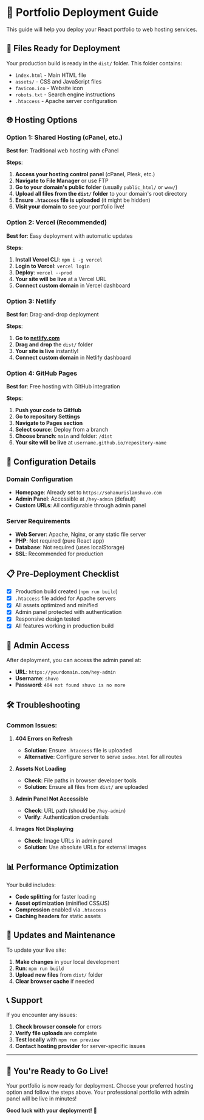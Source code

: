 # 🚀 Portfolio Deployment Guide

This guide will help you deploy your React portfolio to web hosting services.

## 📁 Files Ready for Deployment

Your production build is ready in the `dist/` folder. This folder contains:
- `index.html` - Main HTML file
- `assets/` - CSS and JavaScript files
- `favicon.ico` - Website icon
- `robots.txt` - Search engine instructions
- `.htaccess` - Apache server configuration

## 🌐 Hosting Options

### Option 1: Shared Hosting (cPanel, etc.)
**Best for**: Traditional web hosting with cPanel

**Steps**:
1. **Access your hosting control panel** (cPanel, Plesk, etc.)
2. **Navigate to File Manager** or use FTP
3. **Go to your domain's public folder** (usually `public_html/` or `www/`)
4. **Upload all files from the `dist/` folder** to your domain's root directory
5. **Ensure `.htaccess` file is uploaded** (it might be hidden)
6. **Visit your domain** to see your portfolio live!

### Option 2: Vercel (Recommended)
**Best for**: Easy deployment with automatic updates

**Steps**:
1. **Install Vercel CLI**: `npm i -g vercel`
2. **Login to Vercel**: `vercel login`
3. **Deploy**: `vercel --prod`
4. **Your site will be live** at a Vercel URL
5. **Connect custom domain** in Vercel dashboard

### Option 3: Netlify
**Best for**: Drag-and-drop deployment

**Steps**:
1. **Go to [netlify.com](https://netlify.com)**
2. **Drag and drop** the `dist/` folder
3. **Your site is live** instantly!
4. **Connect custom domain** in Netlify dashboard

### Option 4: GitHub Pages
**Best for**: Free hosting with GitHub integration

**Steps**:
1. **Push your code to GitHub**
2. **Go to repository Settings**
3. **Navigate to Pages section**
4. **Select source**: Deploy from a branch
5. **Choose branch**: `main` and folder: `/dist`
6. **Your site will be live** at `username.github.io/repository-name`

## 🔧 Configuration Details

### Domain Configuration
- **Homepage**: Already set to `https://sohanurislamshuvo.com`
- **Admin Panel**: Accessible at `/hey-admin` (default)
- **Custom URLs**: All configurable through admin panel

### Server Requirements
- **Web Server**: Apache, Nginx, or any static file server
- **PHP**: Not required (pure React app)
- **Database**: Not required (uses localStorage)
- **SSL**: Recommended for production

## 📋 Pre-Deployment Checklist

- [x] Production build created (`npm run build`)
- [x] `.htaccess` file added for Apache servers
- [x] All assets optimized and minified
- [x] Admin panel protected with authentication
- [x] Responsive design tested
- [x] All features working in production build

## 🔐 Admin Access

After deployment, you can access the admin panel at:
- **URL**: `https://yourdomain.com/hey-admin`
- **Username**: `shuvo`
- **Password**: `404 not found shuvo is no more`

## 🛠️ Troubleshooting

### Common Issues:

1. **404 Errors on Refresh**
   - **Solution**: Ensure `.htaccess` file is uploaded
   - **Alternative**: Configure server to serve `index.html` for all routes

2. **Assets Not Loading**
   - **Check**: File paths in browser developer tools
   - **Solution**: Ensure all files from `dist/` are uploaded

3. **Admin Panel Not Accessible**
   - **Check**: URL path (should be `/hey-admin`)
   - **Verify**: Authentication credentials

4. **Images Not Displaying**
   - **Check**: Image URLs in admin panel
   - **Solution**: Use absolute URLs for external images

## 📊 Performance Optimization

Your build includes:
- **Code splitting** for faster loading
- **Asset optimization** (minified CSS/JS)
- **Compression** enabled via `.htaccess`
- **Caching headers** for static assets

## 🔄 Updates and Maintenance

To update your live site:
1. **Make changes** in your local development
2. **Run**: `npm run build`
3. **Upload new files** from `dist/` folder
4. **Clear browser cache** if needed

## 📞 Support

If you encounter any issues:
1. **Check browser console** for errors
2. **Verify file uploads** are complete
3. **Test locally** with `npm run preview`
4. **Contact hosting provider** for server-specific issues

---

## 🎉 You're Ready to Go Live!

Your portfolio is now ready for deployment. Choose your preferred hosting option and follow the steps above. Your professional portfolio with admin panel will be live in minutes!

**Good luck with your deployment!** 🚀
